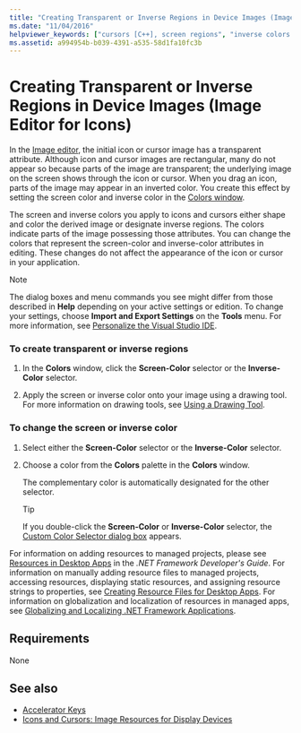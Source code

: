 ```yaml
---
title: "Creating Transparent or Inverse Regions in Device Images (Image Editor for Icons)"
ms.date: "11/04/2016"
helpviewer_keywords: ["cursors [C++], screen regions", "inverse colors [C++], device images", "transparent regions, device images", "transparency, device images", "Image editor [C++], device images", "inverse regions, device images", "cursors [C++], transparent regions", "screen colors", "regions, transparent", "icons [C++], transparent regions", "display devices [C++], transparent and screen regions", "transparent regions in devices", "regions, inverse", "colors [C++], Image editor", "device projects [C++], transparent images", "icons [C++], screen regions"]
ms.assetid: a994954b-b039-4391-a535-58d1fa10fc3b
---
```

# Creating Transparent or Inverse Regions in Device Images (Image Editor for Icons)

In the [Image editor](../windows/image-editor-for-icons.md), the initial icon or cursor image has a transparent attribute. Although icon and cursor images are rectangular, many do not appear so because parts of the image are transparent; the underlying image on the screen shows through the icon or cursor. When you drag an icon, parts of the image may appear in an inverted color. You create this effect by setting the screen color and inverse color in the [Colors window](../windows/colors-window-image-editor-for-icons.md).

The screen and inverse colors you apply to icons and cursors either shape and color the derived image or designate inverse regions. The colors indicate parts of the image possessing those attributes. You can change the colors that represent the screen-color and inverse-color attributes in editing. These changes do not affect the appearance of the icon or cursor in your application.

> [!NOTE]
> The dialog boxes and menu commands you see might differ from those described in **Help** depending on your active settings or edition. To change your settings, choose **Import and Export Settings** on the **Tools** menu. For more information, see [Personalize the Visual Studio IDE](/visualstudio/ide/personalizing-the-visual-studio-ide).

### To create transparent or inverse regions

1. In the **Colors** window, click the **Screen-Color** selector or the **Inverse-Color** selector.

2. Apply the screen or inverse color onto your image using a drawing tool. For more information on drawing tools, see [Using a Drawing Tool](using-a-drawing-tool-image-editor-for-icons.md).

### To change the screen or inverse color

1. Select either the **Screen-Color** selector or the **Inverse-Color** selector.

2. Choose a color from the **Colors** palette in the **Colors** window.

   The complementary color is automatically designated for the other selector.

   > [!TIP]
   > If you double-click the **Screen-Color** or **Inverse-Color** selector, the [Custom Color Selector dialog box](../windows/custom-color-selector-dialog-box-image-editor-for-icons.md) appears.

For information on adding resources to managed projects, please see [Resources in Desktop Apps](/dotnet/framework/resources/index) in the *.NET Framework Developer's Guide*. For information on manually adding resource files to managed projects, accessing resources, displaying static resources, and assigning resource strings to properties, see [Creating Resource Files for Desktop Apps](/dotnet/framework/resources/creating-resource-files-for-desktop-apps). For information on globalization and localization of resources in managed apps, see [Globalizing and Localizing .NET Framework Applications](/dotnet/standard/globalization-localization/index).

## Requirements

None

## See also

- [Accelerator Keys](../windows/accelerator-keys-image-editor-for-icons.md)
- [Icons and Cursors: Image Resources for Display Devices](../windows/icons-and-cursors-image-resources-for-display-devices-image-editor-for-icons.md)
